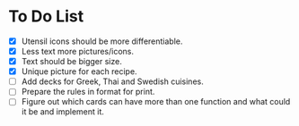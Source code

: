 # To Do List

- [X] Utensil icons should be more differentiable.
- [X] Less text more pictures/icons.
- [X] Text should be bigger size.
- [X] Unique picture for each recipe.
- [ ] Add decks for Greek, Thai and Swedish cuisines.
- [ ] Prepare the rules in format for print.
- [ ] Figure out which cards can have more than one function and what could it be and implement it.